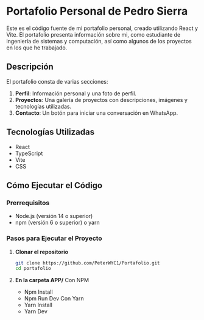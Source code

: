 # Portafolio Personal de Pedro Sierra

Este es el código fuente de mi portafolio personal, creado utilizando React y Vite. El portafolio presenta información sobre mi, como estudiante de ingeniería de sistemas y computación, así como algunos de los proyectos en los que he trabajado.

## Descripción

El portafolio consta de varias secciones:

1. **Perfil**: Información personal y una foto de perfil.
2. **Proyectos**: Una galería de proyectos con descripciones, imágenes y tecnologías utilizadas.
3. **Contacto**: Un botón para iniciar una conversación en WhatsApp.

## Tecnologías Utilizadas

- React
- TypeScript
- Vite
- CSS

## Cómo Ejecutar el Código

### Prerrequisitos

- Node.js (versión 14 o superior)
- npm (versión 6 o superior) o yarn

### Pasos para Ejecutar el Proyecto

1. **Clonar el repositorio**

   ```bash
   git clone https://github.com/PeterWYC1/Portafolio.git
   cd portafolio

2. **En la carpeta APP/**
     Con NPM
      - Npm Install
      - Npm Run Dev
     Con Yarn
    - Yarn Install
    - Yarn Dev
  
   
   

